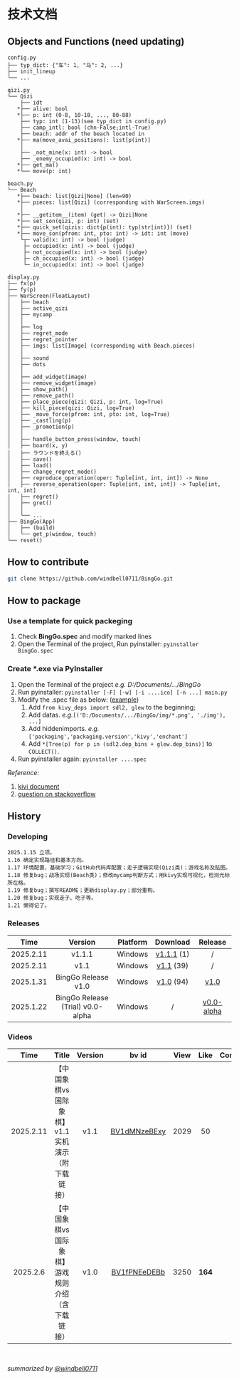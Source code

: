 # 技术文档


## Objects and Functions (need updating)
```
config.py
├── typ_dict: {"车": 1, "马": 2, ...}
├── init_lineup
└── ...

qizi.py
└── Qizi
    ├── idt
   *├── alive: bool
   *├── p: int (0-8, 10-18, ..., 80-88)
    ├── typ: int (1-13)(see typ_dict in config.py)
    ├── camp_intl: bool (chn-False;intl-True)
    ├── beach: addr of the beach located in
   *├── ma(move_avai_positions): list[p(int)]
    │
    ├── _not_mine(x: int) -> bool
    ├── _enemy_occupied(x: int) -> bool
   *├── get_ma()
   *└── move(p: int)

beach.py
└── Beach
   *├── beach: list[Qizi|None] (len=90)
   *├── pieces: list[Qizi] (corresponding with WarScreen.imgs)
    │
   *├── __getitem__(item) (get) -> Qizi|None
   *├── set_son(qizi, p: int) (set)
   *├── quick_set(qizis: dict{p(int): typ(str|int)}) (set)
   *├── move_son(pfrom: int, pto: int) -> idt: int (move)
    └┬─ valid(x: int) -> bool (judge)
     ├─ occupied(x: int) -> bool (judge)
     ├─ not_occupied(x: int) -> bool (judge)
     ├─ ch_occupied(x: int) -> bool (judge)
     └─ in_occupied(x: int) -> bool (judge)

display.py
├── fx(p)
├── fy(p)
├── WarScreen(FloatLayout)
│   ├── beach
│   ├── active_qizi
│   ├── mycamp
│   │
│   ├── log
│   ├── regret_mode
│   ├── regret_pointer
│   ├── imgs: list[Image] (corresponding with Beach.pieces)
│   │
│   ├── sound
│   ├── dots
│   │
│   ├── add_widget(image)
│   ├── remove_widget(image)
│   ├── show_path()
│   ├── remove_path()
│   ├── place_piece(qizi: Qizi, p: int, log=True)
│   ├── kill_piece(qizi: Qizi, log=True)
│   ├── _move_force(pfrom: int, pto: int, log=True)
│   ├── _castling(p)
│   ├── _promotion(p)
│   │
│   ├── handle_button_press(window, touch)
│   ├── board(x, y)
│   ├── ラウンドを終える()
│   ├── save()
│   ├── load()
│   ├── change_regret_mode()
│   ├── reproduce_operation(oper: Tuple[int, int, int]) -> None
│   ├── reverse_operation(oper: Tuple[int, int, int]) -> Tuple[int, int, int]
│   ├── regret()
│   ├── gret()
│   │
│   └── ...
├── BingGo(App)
│   ├── (build)
│   └── get_p(window, touch)
└── reset()
```




## How to contribute
```sh
git clone https://github.com/windbell0711/BingGo.git
```


## How to package

### Use a template for quick packeging
1. Check **BingGo.spec** and modify marked lines
2. Open the Terminal of the project, Run pyinstaller: ```pyinstaller BingGo.spec```

### Create *.exe via PyInstaller
1. Open the Terminal of the project  *e.g. D:/Documents/.../BingGo*
2. Run pyinstaller: ```pyinstaller [-F] [-w] [-i ....ico] [-n ...] main.py```
3. Modify the .spec file as below: ([example](BingGo.spec))
   1. Add ```from kivy_deps import sdl2, glew``` to the beginning;
   2. Add datas.  *e.g.*```[('D:/Documents/.../BingGo/img/*.png', './img'), ...]```
   3. Add hiddenimports.  *e.g.*```['packaging','packaging.version','kivy','enchant']```
   4. Add ```*[Tree(p) for p in (sdl2.dep_bins + glew.dep_bins)]``` to ```COLLECT()```.
4. Run pyinstaller again: ```pyinstaller ....spec```

*Reference:*
1. [kivi document](https://kivy.org/doc/stable/guide/packaging-windows.html)
2. [question on stackoverflow](https://stackoverflow.com/questions/62500014/cant-create-a-exe-with-python-kivy-on-windows-pyinstaller/62707185#62707185)



## History

### Developing
```
2025.1.15 立项。
1.16 确定实现路径和基本方向。
1.17 环境配置，基础学习；GitHub代码库配置；走子逻辑实现(Qizi类)；游戏名称及贴图。
1.18 修复bug；战场实现(Beach类)；修改mycamp判断方式；用kivy实现可视化，检测光标所在格。
1.19 修复bug；撰写README；更新display.py；部分重构。
1.20 修复bug；实现走子、吃子等。
1.21 懒得记了。
```

### Releases
|   Time    |              Version              | Platform |                      Download                       |                                   Release                                    |
|:---------:|:---------------------------------:|:--------:|:---------------------------------------------------:|:----------------------------------------------------------------------------:|
| 2025.2.11 |              v1.1.1               | Windows  | [v1.1.1](https://wwqe.lanzouo.com/iDu4z2nhpbwb) (1) |                                      /                                       |
| 2025.2.11 |               v1.1                | Windows  | [v1.1](https://wwqe.lanzouo.com/iibQm2nhazve) (39)  |                                      /                                       |
| 2025.1.31 |        BingGo Release v1.0        | Windows  | [v1.0](https://wwqe.lanzouo.com/iHWAY2mgk88h) (94)  |       [v1.0](https://github.com/windbell0711/BingGo/releases/tag/v1.0)       |
| 2025.1.22 | BingGo Release (Trial) v0.0-alpha | Windows  |                          /                          | [v0.0-alpha](https://github.com/windbell0711/BingGo/releases/tag/v0.0-alpha) |


### Videos

|    Time     |            Title            |  Version  |                            bv id                             |   View   |   Like   | Comment  |
|:-----------:|:---------------------------:|:---------:|:------------------------------------------------------------:|:--------:|:--------:|:--------:|
|  2025.2.11  | 【中国象棋vs国际象棋】v1.1实机演示（附下载链接） |   v1.1    | [BV1dMNzeBExy](https://www.bilibili.com/video/BV1dMNzeBExy/) |   2029   |    50    |    22    |
|  2025.2.6   |  【中国象棋vs国际象棋】游戏规则介绍（含下载链接）  |   v1.0    | [BV1fPNEeDEBb](https://www.bilibili.com/video/BV1fPNEeDEBb/) |   3250   | **164**  |    65    |





<br/>

*summarized by [@windbell0711](https://github.com/windbell0711/windbell0711)*
